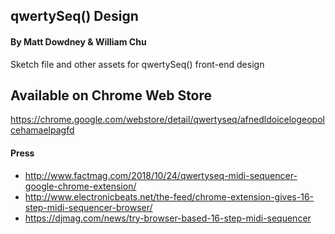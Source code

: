 ## qwertySeq() Design

#### By Matt Dowdney & William Chu

Sketch file and other assets for qwertySeq() front-end design

## Available on Chrome Web Store
https://chrome.google.com/webstore/detail/qwertyseq/afnedldoicelogeopolcehamaelpagfd

#### Press
* http://www.factmag.com/2018/10/24/qwertyseq-midi-sequencer-google-chrome-extension/
* http://www.electronicbeats.net/the-feed/chrome-extension-gives-16-step-midi-sequencer-browser/
* https://djmag.com/news/try-browser-based-16-step-midi-sequencer
